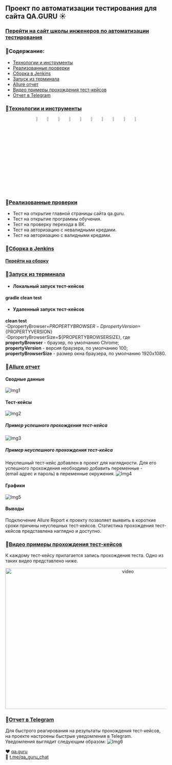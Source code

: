 
## Проект по автоматизации тестирования для сайта QA.GURU ☀️️

### <a target="_blank" href="https://qa.guru/">Перейти на сайт школы инженеров по автоматизации тестирования</a>

### 💎Содержание:

- <a href="#технологии-и-инструменты">Технологии и инструменты</a>
- <a href="#реализованные-проверки">Реализованные проверки</a>
- <a href="#сборка-в-jenkins">Сборка в Jenkins</a>
- <a href="#запуск-из-терминала">Запуск из терминала</a>
- <a href="#allure-отчет">Allure отчет</a>
- <a href="#видео-примеры-прохождения-тест-кейсов">Видео примеры прохождения тест-кейсов</a>
- <a href="#отчет-в-telegram">Отчет в Telegram</a>

### 💎[Технологии и инструменты](#технологии-и-инструменты)
<p align="center">
<img width="6%" title="IntelliJ IDEA" src="src/test/resources/images/logo/Intelij_IDEA.svg">
<img width="6%" title="Java" src="src/test/resources/images/logo/Java.svg">
<img width="6%" title="Selenide" src="src/test/resources/images/logo/Selenide.svg">
<img width="6%" title="Selenoid" src="src/test/resources/images/logo/Selenoid.svg">
<img width="6%" title="Allure Report" src="src/test/resources/images/logo/Allure_Report.svg">
<img width="6%" title="Gradle" src="src/test/resources/images/logo/Gradle.svg">
<img width="6%" title="JUnit5" src="src/test/resources/images/logo/JUnit5.svg">
<img width="6%" title="GitHub" src="src/test/resources/images/logo/GitHub.svg">
<img width="6%" title="Jenkins" src="src/test/resources/images/logo/Jenkins.svg">
<img width="6%" title="Telegram" src="src/test/resources/images/logo/Telegram.svg">
</p>

### 💎[Реализованные проверки](#реализованные-проверки)
* Тест на открытие главной страницы сайта qa.guru.
* Тест на открытие программы обучения.
* Тест на проверку перехода в ВК.
* Тест на авторизацию с невалидными кредами.
* Тест на авторизацию с валидными кредами.

### 💎[Сборка в Jenkins](#сборка-в-jenkins)
#### <a target="_blank" href="https://jenkins.autotests.cloud/job/qa.guru-hm13-smallProject/">Перейти на сборку</a>

### 💎[Запуск из терминала](#запуск-из-терминала)
* #### Локальный запуск тест-кейсов
**gradle clean test**

* #### Удаленный запуск тест-кейсов
**clean test**  
-DpropertyBrowser=${PROPERTYBROWSER}  
-DpropertyVersion=${PROPERTYVERSION}  
-DpropertyBrowserSize=${PROPERTYBROWSERSIZE}, где  
**propertyBrowser** - браузер, по умолчанию Chrome;  
**propertyVersion** - версия браузера, по умолчанию 100;  
**propertyBrowserSize** - размер окна браузера, по умолчанию 1920x1080.


### 💎[Allure отчет](#allure-отчет)
#### Сводные данные
![Img1](src/test/resources/images/logo/mainreport.jpg)

#### Тест-кейсы
![Img2](src/test/resources/images/logo/tests.jpg)

##### Пример успешного прохождения тест-кейса
![Img3](src/test/resources/images/logo/success.jpg)

##### Пример неуспешного прохождения тест-кейса
Неуспешный тест-кейс добавлен в проект для наглядности. Для его успешного прохождения необходимо добавить переменные -  
(email адрес и пароль) в переменные окружения.
![Img4](src/test/resources/images/logo/failed.jpg)

#### Графики
![Img5](src/test/resources/images/logo/graphs.jpg)

#### Выводы
Подключение Allure Report к проекту позволяет выявить в короткие сроки причины неуспешных тест-кейсов.
Статистика прохождения тест-кейсов представлена наглядно и доступно.

### 💎[Видео примеры прохождения тест-кейсов](#видео-примеры-прохождения-тест-кейсов)
К каждому тест-кейсу прилагается запись прохождения теста. Одно из таких видео представлено ниже.
<p align="center">
<img title="video1" src="src/test/resources/video1.gif" width="750" height="440"  alt="video">
</p>

### 💎[Отчет в Telegram](#отчет-в-telegram)
Для быстрого реагирования на результаты прохождения тест-кейсов, на проекте настроены быстрые уведомления в Telegram.  
Уведомления выглядит следующим образом:
![Img6](src/test/resources/images/logo/tg.jpg)

❤️ <a target="_blank" href="https://qa.guru">qa.guru</a><br/>
💙 <a target="_blank" href="https://t.me/qa_guru_chat">t.me/qa_guru_chat</a>